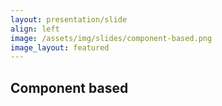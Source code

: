 ```yaml
---
layout: presentation/slide
align: left
image: /assets/img/slides/component-based.png
image_layout: featured
---
```

## Component based
